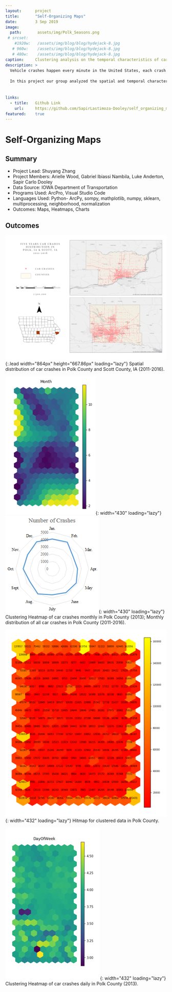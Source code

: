 ```yaml
---
layout:      project
title:       "Self-Organizing Maps"
date:        3 Sep 2019
image:
  path:       assets/img/Polk_Seasons.png
 # srcset:
    #1920w:   /assets/img/blog/blog/hydejack-8.jpg
   # 960w:    /assets/img/blog/blog/hydejack-8.jpg
   # 480w:    /assets/img/blog/blog/hydejack-8.jpg
caption:     Clustering analysis on the temporal characteristics of car crashes.
description: >
  Vehicle crashes happen every minute in the United States, each crash having its own time and specific attributes such as road conditions and weather. The goal of this project is to find meaningful spatial and temporal patterns from the large datasets provided by state DOT’s. Using a self-organizing map, data can be clustered into meaningful clusters based on time of year, month, or day in a way that is easy to read. This allows for a more in-depth analysis. Data can then be joined to point data in ArcMap to show how patterns relate spatially within certain attributes like road conditions, number of injuries or weather conditions. The significance of this is that it allows temporal data to be joined to spatial data. This allows for multifaceted in-depth analysis. 

  In this project our group analyzed the spatial and temporal characteristicts of vehichle cr
  

links:
  - title:   Github Link
    url:     https://github.com/SapirLastimoza-Dooley/self_organizing_maps
featured:    true
---
```

# Self-Organizing Maps

## Summary
* Project Lead: Shuyang Zhang
* Project Members: Arielle Wood, Gabriel Ibiassi Nambila, Luke Anderton, Sapir Carlo Dooley
* Data Source: IOWA Department of Transportation
* Programs Used: ArcPro, Visual Studio Code
* Languages Used: Python- ArcPy, sompy, mathplotlib, numpy, sklearn, multiprocessing, neighborhood, normalization
* Outcomes: Maps, Heatmaps, Charts

## Outcomes
![Crash Distribution](https://raw.githubusercontent.com/SapirLastimoza-Dooley/self_organizing_maps/main/figures/crash_distribution.png){:.lead width="864px" height="667.86px" loading="lazy"}
Spatial distribution of car crashes in Polk County and Scott County, IA (2011-2016).



![Monthly Heatmap](https://raw.githubusercontent.com/SapirLastimoza-Dooley/self_organizing_maps/main/figures/year_heatmap.png){: width="430" loading="lazy"}![Monthly Distribution](https://raw.githubusercontent.com/SapirLastimoza-Dooley/self_organizing_maps/main/figures/monthly_distribution.png){: width="430" loading="lazy"}
Clustering Heatmap of car crashes monthly in Polk County (2013); Monthly distribution of all car crashes in Polk County (2011-2016).


![Cluster Hitmap](https://raw.githubusercontent.com/SapirLastimoza-Dooley/self_organizing_maps/main/figures/clustering_heatmap_1.png){: width="432" loading="lazy"}
Hitmap for clustered data in Polk County.


![Weekly Heatmap](https://raw.githubusercontent.com/SapirLastimoza-Dooley/self_organizing_maps/main/figures/week_heatmap.png){: width="432" loading="lazy"}
Clustering Heatmap of car crashes daily in Polk County (2013).
